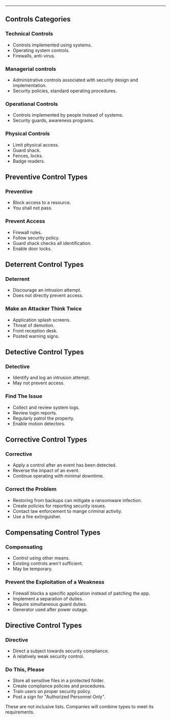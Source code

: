 
---

## Controls Categories

### Technical Controls

- Controls implemented using systems.
- Operating system controls.
- Firewalls, anti-virus.

### Managerial controls

- Administrative controls associated with security design and implementation.
- Security policies, standard operating procedures.

### Operational Controls

- Controls implemented by people instead of systems.
- Security guards, awareness programs.

### Physical Controls

- Limit physical access.
- Guard shack.
- Fences, locks.
- Badge readers.


## Preventive Control Types

### Preventive

- Block access to a resource.
- You shall not pass.

### Prevent Access

- Firewall rules.
- Follow security policy.
- Guard shack checks all identification.
- Enable door locks.

## Deterrent Control Types

### Deterrent 

- Discourage an intrusion attempt.
- Does not directly prevent access.
### Make an Attacker Think Twice

- Application splash screens.
- Threat of demotion.
- Front reception desk.
- Posted warning signs.

## Detective Control Types

### Detective

- Identify and log an intrusion attempt.
- May not prevent access.

### Find The Issue

- Collect and review system logs.
- Review login reports.
- Regularly patrol the property.
- Enable motion detectors.

## Corrective Control Types

### Corrective

- Apply a control after an event has been detected.
- Reverse the impact of an event.
- Continue operating with minimal downtime.

### Correct the Problem

- Restoring from backups can mitigate a ransomware infection.
- Create policies for reporting security issues.
- Contact law enforcement to mange criminal activity.
- Use a fire extinguisher.

## Compensating Control Types

### Compensating

- Control using other means.
- Existing controls aren't sufficient.
- May be temporary.

### Prevent the Exploitation of a Weakness

- Firewall blocks a specific application instead of patching the app.
- Implement a separation of duties.
- Require simultaneous guard duties.
- Generator used after power outage.

## Directive Control Types

### Directive

- Direct a subject towards security compliance.
- A relatively weak security control.

### Do This, Please

- Store all sensitive files in a protected folder.
- Create compliance policies and procedures.
- Train users on proper security policy.
- Post a sign for "Authorized Personnel Only".


These are not inclusive lists. Companies will combine types to meet its requirements.

